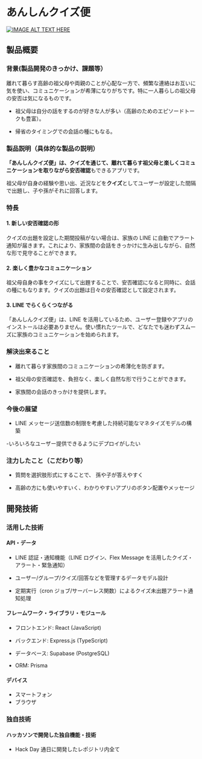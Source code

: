 # あんしんクイズ便

[![IMAGE ALT TEXT HERE](https://jphacks.com/wp-content/uploads/2025/05/JPHACKS2025_ogp.jpg)](https://www.youtube.com/watch?v=lA9EluZugD8)

## 製品概要

### 背景(製品開発のきっかけ、課題等）

離れて暮らす高齢の祖父母や両親のことが心配な一方で、頻繁な連絡はお互いに気を使い、コミュニケーションが希薄になりがちです。特に一人暮らしの祖父母の安否は気になるものです。

- 祖父母は自分の話をするのが好きな人が多い（高齢のためのエピソードトークも豊富）。

- 帰省のタイミングでの会話の種にもなる。

### 製品説明（具体的な製品の説明）

**「あんしんクイズ便」は、クイズを通じて、離れて暮らす祖父母と楽しくコミュニケーションを取りながら安否確認**もできるアプリです。

祖父母が自身の経験や思い出、近況などを**クイズ**としてユーザーが設定した間隔で出題し、子や孫がそれに回答します。

### 特長

#### 1. 新しい安否確認の形

クイズの出題を設定した期間投稿がない場合は、家族の LINE に自動でアラート通知が届きます。これにより、家族間の会話をきっかけに生み出しながら、自然な形で見守ることができます。

#### 2. 楽しく豊かなコミュニケーション

祖父母自身の事をクイズにして出題することで、安否確認になると同時に、会話の種にもなります。クイズの出題は日々の安否確認として設定されます。

#### 3. LINE でらくらくつながる

「あんしんクイズ便」は、LINE を活用しているため、ユーザー登録やアプリのインストールは必要ありません。使い慣れたツールで、どなたでも迷わずスムーズに家族のコミュニケーションを始められます。

### 解決出来ること

- 離れて暮らす家族間のコミュニケーションの希薄化を防ぎます。

- 祖父母の安否確認を、負担なく、楽しく自然な形で行うことができます。

- 家族間の会話のきっかけを提供します。

### 今後の展望

- LINE メッセージ送信数の制限を考慮した持続可能なマネタイズモデルの構築

-いろいろなユーザー提供できるようにデプロイがしたい

### 注力したこと（こだわり等）

- 質問を選択肢形式にすることで、 孫や子が答えやすく

- 高齢の方にも使いやすいく、わかりやすいアプリのボタン配置やメッセージ

## 開発技術

### 活用した技術

#### API・データ

- LINE 認証・通知機能（LINE ログイン、Flex Message を活用したクイズ・アラート・緊急通知）

- ユーザー/グループ/クイズ/回答などを管理するデータモデル設計

- 定期実行（cron ジョブ/サーバーレス関数）によるクイズ未出題アラート通知処理

#### フレームワーク・ライブラリ・モジュール

- フロントエンド: React (JavaScript)

- バックエンド: Express.js (TypeScript)

- データベース: Supabase (PostgreSQL)

- ORM: Prisma

#### デバイス

- スマートフォン
- ブラウザ

### 独自技術

#### ハッカソンで開発した独自機能・技術

- Hack Day 通日に開発したレポジトリ内全て

